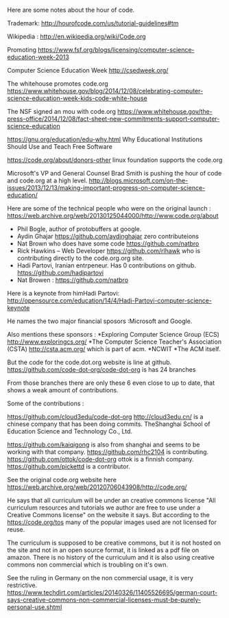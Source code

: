 Here are some notes about the hour of code.

Trademark:
http://hourofcode.com/us/tutorial-guidelines#tm

Wikipedia :
http://en.wikipedia.org/wiki/Code.org

Promoting 
https://www.fsf.org/blogs/licensing/computer-science-education-week-2013

Computer Science Education Week 
http://csedweek.org/

The whitehouse promotes code.org
https://www.whitehouse.gov/blog/2014/12/08/celebrating-computer-science-education-week-kids-code-white-house

The NSF signed an mou with code.org
https://www.whitehouse.gov/the-press-office/2014/12/08/fact-sheet-new-commitments-support-computer-science-education

https://gnu.org/education/edu-why.html Why Educational Institutions Should Use and Teach Free Software

https://code.org/about/donors-other linux foundation supports the code.org

Microsoft's VP and General Counsel Brad Smith is pushing the hour of code and code.org at a high level.
http://blogs.microsoft.com/on-the-issues/2013/12/13/making-important-progress-on-computer-science-education/

Here are some of the technical people who were on the original launch :
https://web.archive.org/web/20130125044000/http://www.code.org/about

* Phil Bogle, author of protobuffers at google.
* Aydin Ghajar https://github.com/aydinghajar zero contributeions
* Nat Brown who does have some code https://github.com/natbro
* Rick Hawkins – Web Developer https://github.com/rlhawk who is contributing directly to the code.org.org site.
* Hadi Partovi, Iranian entrpeneur. Has 0 contributions on github. https://github.com/hadipartovi
* Nat Browen : https://github.com/natbro

Here is a keynote from himHadi Partovi:
http://opensource.com/education/14/4/Hadi-Partovi-computer-science-keynote

He names the two major financial sposors :Microsoft and Google.

Also mentions these sponsors :
    *Exploring Computer Science Group (ECS) http://www.exploringcs.org/ 
    *The Computer Science Teacher's Association (CSTA) http://csta.acm.org/
    which is part of acm. 
    *NCWIT
    *The ACM itself.

But the code for the code.dot.org website is line at github.
https://github.com/code-dot-org/code-dot-org is has 24 branches

From those branches there are only these 6 even close to up to date, that shows
a weak amount of contributions. 

Some of the contributions :

https://github.com/cloud3edu/code-dot-org http://cloud3edu.cn/ is a chinese
    company that has been doing commits. TheShanghai School of Education
    Science and Technology Co., Ltd.

https://github.com/kaiqigong is also from shanghai and seems to be working with
that company.
https://github.com/rhc2104 is contributing.
https://github.com/ottok/code-dot-org ottok is a finnish company.
https://github.com/pickettd is a contributor.
    
See the original code.org website here
https://web.archive.org/web/20120706043908/http://code.org/

He says that all curriculum will be under an creative commons license
"All curriculum resources and tutorials we author are free to use under a
Creative Commons license" on the website it says.
But according to the https://code.org/tos many of the popular images used are
not licensed for reuse.

The curriculum is supposed to be creative commons, but it is not hosted on the
site and not in an open source format, it is linked as a pdf file on
amazon. There is no history of the curriculum and it is also using creative
commons non commercial which is troubling on it's own.

See the ruling in Germany on the non commercial usage, it is very restrictive.
https://www.techdirt.com/articles/20140326/11405526695/german-court-says-creative-commons-non-commercial-licenses-must-be-purely-personal-use.shtml


